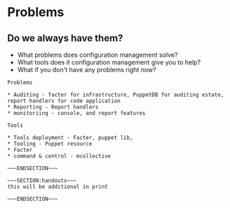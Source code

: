 <!SLIDE>
# Problems #
## Do we always have them? ##

* What problems does configuration management solve?
* What tools does it configuration management give you to help?
* What if you don't have any problems right now?


~~~SECTION:notes~~~
Problems

* Auditing - facter for infrastructure, PuppetDB for auditing estate,  report handlers for code application
* Reporting - Report handlers
* monitoriing - console, and report features

Tools

* Tools deployment - Facter, puppet lib, 
* Tooling - Puppet resource
* Facter
* command & control - mcollective

~~~ENDSECTION~~~

~~~SECTION:handouts~~~
this will be additional in print

~~~ENDSECTION~~~

